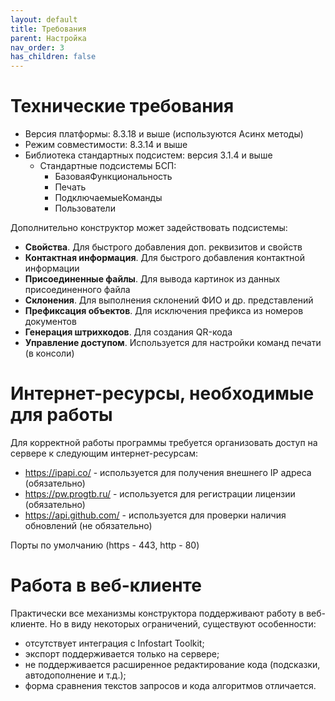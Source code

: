```yaml
---
layout: default
title: Требования
parent: Настройка
nav_order: 3
has_children: false
---
```


# Технические требования

* Версия платформы: 8.3.18 и выше (используются Асинх методы)
* Режим совместимости: 8.3.14 и выше
* Библиотека стандартных подсистем: версия 3.1.4 и выше
  * Стандартные подсистемы БСП:
    * БазоваяФункциональность
    * Печать
    * ПодключаемыеКоманды
    * Пользователи

Дополнительно конструктор может задействовать подсистемы:
* **Свойства**. Для быстрого добавления доп. реквизитов и свойств
* **Контактная информация**. Для быстрого добавления контактной информации
* **Присоединенные файлы**. Для вывода картинок из данных присоединенного файла
* **Склонения**. Для выполнения склонений ФИО и др. представлений
* **Префиксация объектов**. Для исключения префикса из номеров документов
* **Генерация штрихкодов**. Для создания QR-кода
* **Управление доступом**. Используется для настройки команд печати (в консоли)

# Интернет-ресурсы, необходимые для работы

Для корректной работы программы требуется организовать доступ на сервере к следующим интернет-ресурсам:
* https://ipapi.co/ - используется для получения внешнего IP адреса (обязательно)
* https://pw.progtb.ru/ - используется для регистрации лицензии (обязательно)
* https://api.github.com/ - используется для проверки наличия обновлений (не обязательно)

Порты по умолчанию (https - 443, http - 80)

# Работа в веб-клиенте

Практически все механизмы конструктора поддерживают работу в веб-клиенте. Но в виду некоторых ограничений, существуют особенности:
* отсутствует интеграция с Infostart Toolkit;
* экспорт поддерживается только на сервере;
* не поддерживается расширенное редактирование кода (подсказки, автодополнение и т.д.);
* форма сравнения текстов запросов и кода алгоритмов отличается.